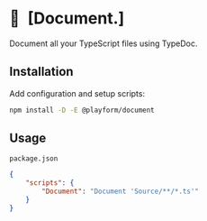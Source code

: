 # 📃 [Document.]

Document all your TypeScript files using TypeDoc.

## Installation

Add configuration and setup scripts:

```sh
npm install -D -E @playform/document
```

## Usage

`package.json`

```json
{
	"scripts": {
		"Document": "Document 'Source/**/*.ts'"
	}
}
```

[typedoc]: https://npmjs.org/typedoc
[Document]: https://npmjs.org/@playform/document
